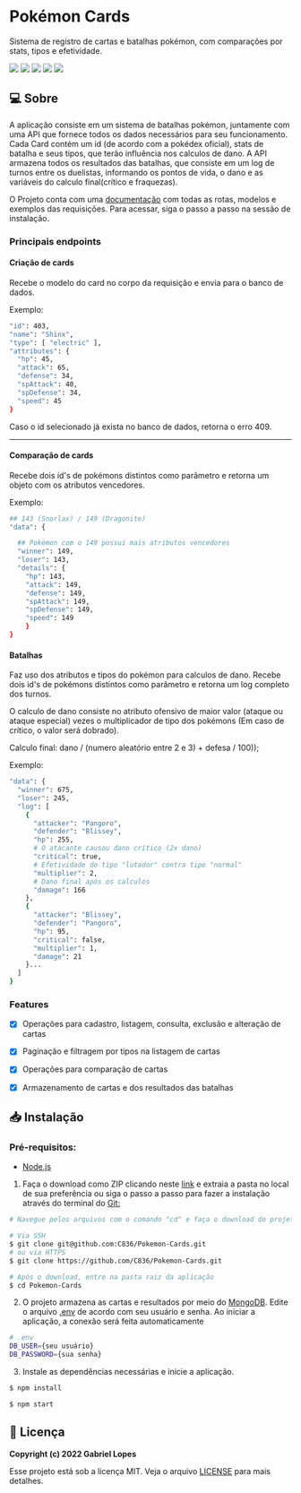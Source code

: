 # Pokémon Cards

Sistema de registro de cartas e batalhas pokémon, com comparações por stats, tipos e efetividade.

<div>
<img src="https://img.shields.io/badge/nestjs-E0234E?style=for-the-badge&logo=nestjs&logoColor=white"/>
<img src="https://img.shields.io/badge/TypeScript-007ACC?style=for-the-badge&logo=typescript&logoColor=white"/>
<img src="https://img.shields.io/badge/MongoDB-4EA94B?style=for-the-badge&logo=mongodb&logoColor=white"/>
<img src="https://img.shields.io/badge/npm-CB3837?style=for-the-badge&logo=npm&logoColor=white"/>
<img src="https://img.shields.io/badge/Swagger-85EA2D?style=for-the-badge&logo=Swagger&logoColor=white"/>
</div>

</div>

## 💻 Sobre

A aplicação consiste em um sistema de batalhas pokémon, juntamente com uma API que fornece todos os dados necessários para seu funcionamento. Cada Card contém um id (de acordo com a pokédex oficial), stats de batalha e seus tipos, que terão influência nos calculos de dano. A API armazena todos os resultados das batalhas, que consiste em um log de turnos entre os duelistas, informando os pontos de vida, o dano e as variáveis do calculo final(crítico e fraquezas).

O Projeto conta com uma [documentação](https://filmes-apirest.herokuapp.com/api) com todas as rotas, modelos e exemplos das requisições. Para acessar, siga o passo a passo na sessão de instalação.

### Principais endpoints

#### Criação de cards

Recebe o modelo do card no corpo da requisição e envia para o banco de dados.

Exemplo:

```bash
"id": 403,
"name": "Shinx",
"type": [ "electric" ],
"attributes": {
  "hp": 45,
  "attack": 65,
  "defense": 34,
  "spAttack": 40,
  "spDefense": 34,
  "speed": 45
}
```

Caso o id selecionado já exista no banco de dados, retorna o erro 409.

---

#### Comparação de cards

Recebe dois id's de pokémons distintos como parâmetro e retorna um objeto com os atributos vencedores.

Exemplo:

```bash
## 143 (Snorlax) / 149 (Dragonite)
"data": {

  ## Pokémon com o 149 possui mais atributos vencedores
  "winner": 149,
  "loser": 143,
  "details": {
    "hp": 143,
    "attack": 149,
    "defense": 149,
    "spAttack": 149,
    "spDefense": 149,
    "speed": 149
    }
}
```

#### Batalhas

Faz uso dos atributos e tipos do pokémon para calculos de dano. Recebe dois id's de pokémons distintos como parâmetro e retorna um log completo dos turnos.

O calculo de dano consiste no atributo ofensivo de maior valor (ataque ou ataque especial) vezes o multiplicador de tipo dos pokémons (Em caso de crítico, o valor será dobrado).

Calculo final: dano / (numero aleatório entre 2 e 3) + defesa / 100));

Exemplo:

```bash
"data": {
  "winner": 675,
  "loser": 245,
  "log": [
    {
      "attacker": "Pangoro",
      "defender": "Blissey",
      "hp": 255,
      # O atacante causou dano crítico (2x dano)
      "critical": true,
      # Efetividade do tipo "lutador" contra tipo "normal"
      "multiplier": 2,
      # Dano final após os calculos
      "damage": 166
    },
    {
      "attacker": "Blissey",
      "defender": "Pangoro",
      "hp": 95,
      "critical": false,
      "multiplier": 1,
      "damage": 21
    }...
  ]
}
```

### Features

- [x] Operações para cadastro, listagem, consulta, exclusão e alteração de cartas

- [x] Paginação e filtragem por tipos na listagem de cartas

- [x] Operações para comparação de cartas

- [x] Armazenamento de cartas e dos resultados das batalhas

## 📥 Instalação

### Pré-requisitos:

- [Node.js](https://nodejs.org/en/)

1. Faça o download como ZIP clicando neste [link](https://github.com/C836/Pokemon-Cards/archive/refs/heads/main.zip) e extraia a pasta no local de sua preferência ou siga o passo a passo para fazer a instalação através do terminal do [Git:](https://git-scm.com/)

```bash
# Navegue pelos arquivos com o comando "cd" e faça o download do projeto

# Via SSH
$ git clone git@github.com:C836/Pokemon-Cards.git
# ou via HTTPS
$ git clone https://github.com/C836/Pokemon-Cards.git

# Após o download, entre na pasta raiz da aplicação
$ cd Pokemon-Cards
```

2. O projeto armazena as cartas e resultados por meio do [MongoDB](https://www.mongodb.com/cloud). Edite o arquivo [.env](https://github.com/C836/Pokemon-Cards/blob/main/.env_example) de acordo com seu usuário e senha. Ao iniciar a aplicação, a conexão será feita automaticamente

```bash
# .env
DB_USER={seu usuário}
DB_PASSWORD={sua senha}
```

3. Instale as dependências necessárias e inicie a aplicação.

```bash
$ npm install

$ npm start
```

## 📝 Licença

<b>Copyright (c) 2022 Gabriel Lopes</b>

Esse projeto está sob a licença MIT. Veja o arquivo [LICENSE](#) para mais detalhes.
